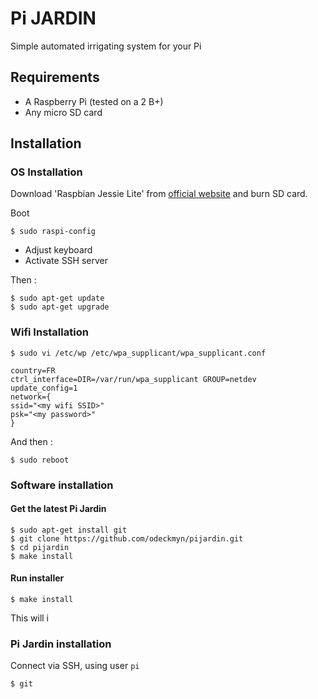 # Pi JARDIN

Simple automated irrigating system for your Pi

## Requirements

- A Raspberry Pi (tested on a 2 B+)
- Any micro SD card


## Installation

### OS Installation

Download 'Raspbian Jessie Lite' from [official website](https://www.raspberrypi.org/downloads/raspbian/) and burn SD card.

Boot

    $ sudo raspi-config

- Adjust keyboard
- Activate SSH server

Then :

    $ sudo apt-get update
    $ sudo apt-get upgrade

### Wifi Installation

    $ sudo vi /etc/wp /etc/wpa_supplicant/wpa_supplicant.conf

    country=FR
    ctrl_interface=DIR=/var/run/wpa_supplicant GROUP=netdev
    update_config=1
    network={
    ssid="<my wifi SSID>"
    psk="<my password>"
    }

And then :

    $ sudo reboot

### Software installation

#### Get the latest Pi Jardin

    $ sudo apt-get install git
    $ git clone https://github.com/odeckmyn/pijardin.git
    $ cd pijardin
    $ make install

#### Run installer

    $ make install

This will i

### Pi Jardin installation

Connect via SSH, using user `pi`

    $ git
